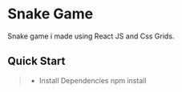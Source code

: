 # Snake Game


Snake game i made using React JS and Css Grids.



## Quick Start

>  * Install Dependencies
  npm install
      






